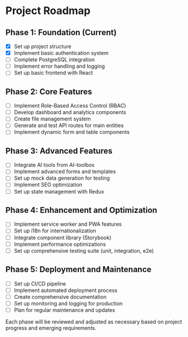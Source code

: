 # Project Roadmap

## Phase 1: Foundation (Current)
- [x] Set up project structure
- [x] Implement basic authentication system
- [ ] Complete PostgreSQL integration
- [ ] Implement error handling and logging
- [ ] Set up basic frontend with React

## Phase 2: Core Features
- [ ] Implement Role-Based Access Control (RBAC)
- [ ] Develop dashboard and analytics components
- [ ] Create file management system
- [ ] Generate and test API routes for main entities
- [ ] Implement dynamic form and table components

## Phase 3: Advanced Features
- [ ] Integrate AI tools from AI-toolbox
- [ ] Implement advanced forms and templates
- [ ] Set up mock data generation for testing
- [ ] Implement SEO optimization
- [ ] Set up state management with Redux

## Phase 4: Enhancement and Optimization
- [ ] Implement service worker and PWA features
- [ ] Set up i18n for internationalization
- [ ] Integrate component library (Storybook)
- [ ] Implement performance optimizations
- [ ] Set up comprehensive testing suite (unit, integration, e2e)

## Phase 5: Deployment and Maintenance
- [ ] Set up CI/CD pipeline
- [ ] Implement automated deployment process
- [ ] Create comprehensive documentation
- [ ] Set up monitoring and logging for production
- [ ] Plan for regular maintenance and updates

Each phase will be reviewed and adjusted as necessary based on project progress and emerging requirements.
